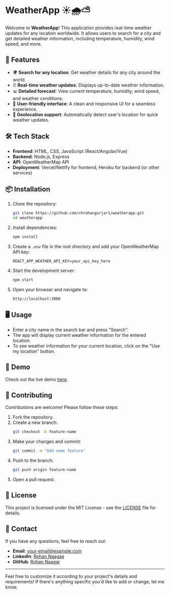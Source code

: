 
# WeatherApp ☀️🌧️⛅

Welcome to **WeatherApp**! This application provides real-time weather updates for any location worldwide. It allows users to search for a city and get detailed weather information, including temperature, humidity, wind speed, and more.

## 🚀 Features

- 🌍 **Search for any location**: Get weather details for any city around the world.
- ⏰ **Real-time weather updates**: Displays up-to-date weather information.
- 📊 **Detailed forecast**: View current temperature, humidity, wind speed, and weather conditions.
- 🎨 **User-friendly interface**: A clean and responsive UI for a seamless experience.
- 📍 **Geolocation support**: Automatically detect user's location for quick weather updates.

## 🛠️ Tech Stack

- **Frontend**: HTML, CSS, JavaScript (React/Angular/Vue)
- **Backend**: Node.js, Express
- **API**: OpenWeatherMap API
- **Deployment**: Vercel/Netlify for frontend, Heroku for backend (or other services)

## 📦 Installation

1. Clone the repository:
   ```bash
   git clone https://github.com/chrohangurjar1/weatherapp.git
   cd weatherapp
   ```

2. Install dependencies:
   ```bash
   npm install
   ```

3. Create a `.env` file in the root directory and add your OpenWeatherMap API key:
   ```env
   REACT_APP_WEATHER_API_KEY=your_api_key_here
   ```

4. Start the development server:
   ```bash
   npm start
   ```

5. Open your browser and navigate to:
   ```
   http://localhost:3000
   ```

## 🖥️ Usage

- Enter a city name in the search bar and press "Search".
- The app will display current weather information for the entered location.
- To see weather information for your current location, click on the "Use my location" button.

## 🌟 Demo

Check out the live demo [here](https://your-demo-link.com).

## 🤝 Contributing

Contributions are welcome! Please follow these steps:

1. Fork the repository.
2. Create a new branch:
   ```bash
   git checkout -b feature-name
   ```
3. Make your changes and commit:
   ```bash
   git commit -m "Add some feature"
   ```
4. Push to the branch:
   ```bash
   git push origin feature-name
   ```
5. Open a pull request.

## 📄 License

This project is licensed under the MIT License - see the [LICENSE](LICENSE) file for details.

## 💬 Contact

If you have any questions, feel free to reach out:

- **Email**: your-email@example.com
- **LinkedIn**: [Rohan Naagae](https://www.linkedin.com/in/chrohangurjar1)
- **GitHub**: [Rohan Naagar](https://github.com/chrohangurjar1)

---

Feel free to customize it according to your project's details and requirements! If there's anything specific you'd like to add or change, let me know.
